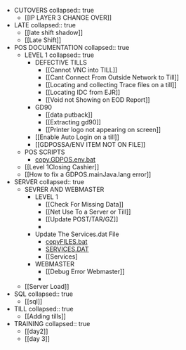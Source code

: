 - CUTOVERS
  collapsed:: true
	- [[IP LAYER 3 CHANGE OVER]]
- LATE
  collapsed:: true
	- [[late shift shadow]]
	- [[Late Shift]]
- POS DOCUMENTATION
  collapsed:: true
	- LEVEL 1
	  collapsed:: true
		- DEFECTIVE TILLS
			- [[Cannot VNC into TILL]]
			- [[Cant Connect From Outside Network to Till]]
			- [[Locating and collecting Trace files on a till]]
			- [[Locating IDC from EJR]]
			- [[Void not Showing on EOD Report]]
		- GD90
			- [[data putback]]
			- [[Extracting gd90]]
			- [[Printer logo not appearing on screen]]
		- [[Enable Auto Login on a till]]
		- [[GDPOSSA/ENV ITEM NOT ON FILE]]
	- POS SCRIPTS
		- [copy.GDPOS.env.bat](../assets/copy.GDPOS.env_1652976653726_0.bat)
	- [[Level 1Closing Cashier]]
	- [[How to fix a GDPOS.mainJava.lang error]]
- SERVER
  collapsed:: true
	- SEVRER AND WEBMASTER
		- LEVEL 1
			- [[Check For Missing Data]]
			- [[Net Use To a Server or Till]]
			- [[Update POST/TAR/GZ]]
			-
		- Update The Services.dat File
			- [copyFILES.bat](../assets/copyFILES_1652976846550_0.bat)
			- [SERVICES.DAT](../assets/SERVICES_1652976852642_0.DAT)
			- [[Services]
		- WEBMASTER
			- [[Debug Error Webmaster]]
			-
	- [[Server Load]]
- SQL
  collapsed:: true
	- [[sql]]
- TILL
  collapsed:: true
	- [[Adding tills]]
- TRAINING
  collapsed:: true
	- [[day2]]
	- [[day 3]]